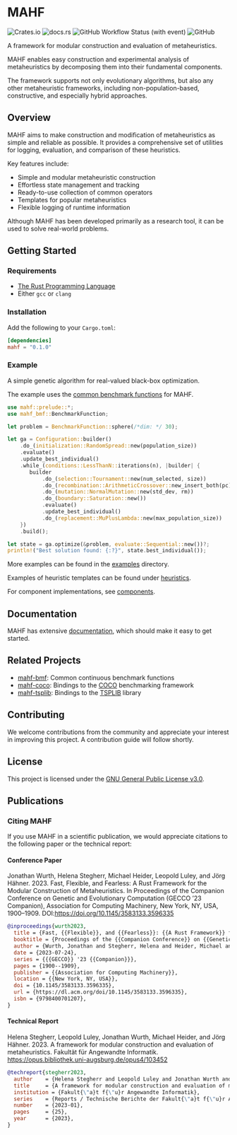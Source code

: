 # MAHF

![Crates.io](https://img.shields.io/crates/v/mahf)
![docs.rs](https://img.shields.io/docsrs/mahf)
![GitHub Workflow Status (with event)](https://img.shields.io/github/actions/workflow/status/mahf-opt/mahf/ci.yml?logo=github)
![GitHub](https://img.shields.io/github/license/mahf-opt/mahf)

A framework for modular construction and evaluation of metaheuristics.

MAHF enables easy construction and experimental analysis of metaheuristics by decomposing them into their fundamental components.

The framework supports not only evolutionary algorithms, but also any other metaheuristic frameworks, including non-population-based, constructive, and especially hybrid approaches.

## Overview

MAHF aims to make construction and modification of metaheuristics as simple and reliable as possible. 
It provides a comprehensive set of utilities for logging, evaluation, and comparison of these heuristics. 

Key features include:
- Simple and modular metaheuristic construction
- Effortless state management and tracking
- Ready-to-use collection of common operators
- Templates for popular metaheuristics
- Flexible logging of runtime information

Although MAHF has been developed primarily as a research tool, it can be used to solve real-world problems.

## Getting Started

### Requirements

- [The Rust Programming Language](https://rust-lang.org)
- Either `gcc` or `clang`

### Installation

Add the following to your `Cargo.toml`:

```toml
[dependencies]
mahf = "0.1.0"
```

### Example

A simple genetic algorithm for real-valued black-box optimization.

The example uses the [common benchmark functions](https://github.com/mahf-opt/mahf-bmf) for MAHF.

```rust
use mahf::prelude::*;
use mahf_bmf::BenchmarkFunction;

let problem = BenchmarkFunction::sphere(/*dim: */ 30);

let ga = Configuration::builder()
    .do_(initialization::RandomSpread::new(population_size))
    .evaluate()
    .update_best_individual()
    .while_(conditions::LessThanN::iterations(n), |builder| {
       builder
           .do_(selection::Tournament::new(num_selected, size))
           .do_(recombination::ArithmeticCrossover::new_insert_both(pc))
           .do_(mutation::NormalMutation::new(std_dev, rm))
           .do_(boundary::Saturation::new())
           .evaluate()
           .update_best_individual()
           .do_(replacement::MuPlusLambda::new(max_population_size))
    })
    .build();

let state = ga.optimize(&problem, evaluate::Sequential::new())?;
println!("Best solution found: {:?}", state.best_individual());
```

More examples  can be found in the [examples](examples) directory.

Examples of heuristic templates can be found under [heuristics](src/heuristics).

For component implementations, see [components](src/components).

## Documentation

MAHF has extensive [documentation](https://docs.rs/mahf/latest/mahf/), which should make it easy to get started.

## Related Projects

- [mahf-bmf](https://github.com/mahf-opt/mahf-bmf): Common continuous benchmark functions
- [mahf-coco](https://github.com/mahf-opt/mahf-coco): Bindings to the [COCO](https://github.com/numbbo/coco) benchmarking framework
- [mahf-tsplib](https://github.com/mahf-opt/mahf-tsplib): Bindings to the [TSPLIB](http://comopt.ifi.uni-heidelberg.de/software/TSPLIB95/) library

## Contributing

We welcome contributions from the community and appreciate your interest in improving this project.
A contribution guide will follow shortly.

## License

This project is licensed under the [GNU General Public License v3.0](https://github.com/mahf-opt/mahf/blob/master/LICENSE).

## Publications

### Citing MAHF

If you use MAHF in a scientific publication, we would appreciate citations to the following paper or the technical report:

#### Conference Paper

Jonathan Wurth, Helena Stegherr, Michael Heider, Leopold Luley, and Jörg Hähner. 2023.
Fast, Flexible, and Fearless: A Rust Framework for the Modular Construction of Metaheuristics.
In Proceedings of the Companion Conference on Genetic and Evolutionary Computation (GECCO ’23 Companion),
Association for Computing Machinery, New York, NY, USA, 1900–1909.
DOI:https://doi.org/10.1145/3583133.3596335

```bibtex
@inproceedings{wurth2023,
  title = {Fast, {{Flexible}}, and {{Fearless}}: {{A Rust Framework}} for the {{Modular Construction}} of {{Metaheuristics}}},
  booktitle = {Proceedings of the {{Companion Conference}} on {{Genetic}} and {{Evolutionary Computation}}},
  author = {Wurth, Jonathan and Stegherr, Helena and Heider, Michael and Luley, Leopold and Hähner, Jörg},
  date = {2023-07-24},
  series = {{{GECCO}} '23 {{Companion}}},
  pages = {1900--1909},
  publisher = {{Association for Computing Machinery}},
  location = {{New York, NY, USA}},
  doi = {10.1145/3583133.3596335},
  url = {https://dl.acm.org/doi/10.1145/3583133.3596335},
  isbn = {9798400701207},
}
```

#### Technical Report

Helena Stegherr, Leopold Luley, Jonathan Wurth, Michael Heider, and Jörg Hähner. 2023.
A framework for modular construction and evaluation of metaheuristics.
Fakultät für Angewandte Informatik. https://opus.bibliothek.uni-augsburg.de/opus4/103452

```bibtex
@techreport{stegherr2023,
  author    = {Helena Stegherr and Leopold Luley and Jonathan Wurth and Michael Heider and J{\"o}rg H{\"a}hner},
  title     = {A framework for modular construction and evaluation of metaheuristics},
  institution = {Fakult{\"a}t f{\"u}r Angewandte Informatik},
  series    = {Reports / Technische Berichte der Fakult{\"a}t f{\"u}r Angewandte Informatik der Universit{\"a}t Augsburg},
  number    = {2023-01},
  pages     = {25},
  year      = {2023},
}
```